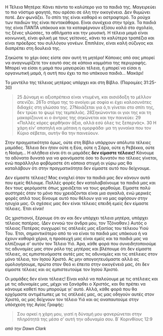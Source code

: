 Η Τέλεια Μητέρα: Κάνει πάντα το καλύτερο για τα παιδιά της. Μαγειρεύει το πιο νόστιμο φαγητό, που αρέσει σε όλη την οικογένεια. Δεν θυμώνει ποτέ. Δεν φωνάζει. Το σπίτι της είναι καθαρό κι αστραφτερό. Τα ρούχα των παιδιών της είναι πεντακάθαρα. Είναι συνέχεια στην τρίχα. Τα παιδιά της είναι ΠΑΝΤΑ υπάκουα και τα καταφέρνουν εξίσου καλά στο σχολείο, τις ξένες γλώσσες, τα αθλήματα και την μουσική. Η τέλεια μαμά είναι κοινωνική, είναι φιλική με τους γείτονες, κάνει τα καλύτερα τραπέζια και είναι πρόεδρος του συλλόγου γονέων. Επιπλέον, είναι καλή σύζυγος και διαπρέπει στη δουλειά της.


Σηκώστε το χέρι όσες είστε σαν αυτή τη μητέρα! Κάποιες από σας μπορεί να αναγνωρίζετε τον εαυτό σας σε κάποια κομμάτια της περιγραφής. Μπορεί να είσαι η μαμά που μαγειρεύει τέλεια, ή μπορεί να είσαι η οργανωτική μαμά, ή αυτή που έχει τα πιο υπάκουα παιδιά… Μακάρι!

Το μοντέλο της τέλειας μητέρας υπάρχει και στη Βίβλο. (Παροιμίες 31:25-30)

> 25 Δύναμη κι αξιοπρέπεια είναι ντυμένη, και αισιόδοξη το μέλλον ατενίζει. 26Το στόμα της το ανοίγει με σοφία κι έχει καλοσυνάτες διδαχές στη γλώσσα της. 27Νοιάζεται για ό,τι γίνεται στο σπίτι της, δεν τρώει το ψωμί της τεμπελιάς. 28Σηκώνονται οι γιοι της και τη μακαρίζουνε κι ο άντρας της σηκώνεται και την παινεύει: 29 «Πολλές κόρες φερθήκαν άξια, αλλά εσύ όλες τις ξεπερνάς». 30 Η χάρη είν’ απατηλή και μάταιη η ομορφάδα· μα τη γυναίκα που τον Κύριο σέβεται, αυτήν θα την παινεύουν.

Στην πραγματικότητα όμως, ούτε στη Βίβλο υπάρχουν απόλυτα τέλειες μαμάδες. Τέλεια δεν ήταν ούτε η Εύα, ούτε η Σάρα, ούτε η Ρεβέκκα, ούτε η Ναόμη… Η αλήθεια είναι ότι οι μαμάδες **δεν είμαστε τέλειες!** Κάνουμε τα αδύνατα δυνατά για να φαινόμαστε όσο το δυνατόν πιο τέλειες γίνεται, ενώ παράλληλα φοβόμαστε ότι κάποια στιγμή οι γύρω μας θα καταλάβουν ότι στην πραγματικότητα δεν είμαστε αυτό που δείχνουμε.

Δεν είμαστε τέλειες! Mας ενοχλεί όταν τα παιδιά μας δεν κάνουν αυτό που εμείς θέλουμε. Πολλές φορές δεν καταλαβαίνουμε τα παιδιά μας και δεν τους φερόμαστε όπως χρειάζεται να τους φερθούμε. Είμαστε πολύ αυστηρές όταν το μόνο που χρειάζονται είναι μια αγκαλιά, ενώ μερικές φορές απλά τους δίνουμε αυτό που θέλουν για να μας αφήσουν στην ησυχία μας. Οι σχέσεις μας δεν είναι τέλειες επειδή εμείς δεν είμαστε τέλειες. Έτσι είναι!

Ως χριστιανοί, ξέρουμε ότι αν και δεν υπάρχει τέλεια μητέρα, υπάρχει τέλειος πατέρας. (Δεν εννοώ τον άνδρα μου, τον Τζόναθαν.) Αυτός ο τέλειος Πατέρας συγχωρεί τις ατέλειές μας εξαιτίας του τέλειου Υιού Του. Έτσι, σημαντικότερο από το να είναι τα παιδιά μας υπάκουα ή να έχουν καθαρά χέρια, η προσευχή μας είναι εμείς και τα παιδιά μας να ελπίζουμε σ’ αυτόν τον Τέλειο Υιό. Άρα, κάθε φορά που συνειδητοποιούμε τις αδυναμίες μας στον ρόλο της μητέρας και βλέπουμε ότι δεν είμαστε τέλειες, ας εμπιστευόμαστε αυτές μας τις αδυναμίες και τις ατέλειες στον μόνο τέλειο, τον Ιησού Χριστό. Ας μην απογοητευόμαστε αλλά ας ομολογήσουμε, πρώτα στον Θεό κι έπειτα στην οικογένειά μας, ότι δεν είμαστε τέλειες και ας εμπιστευτούμε τον Ιησού Χριστό.

Οι μαμάδες δεν είναι τέλειες! Είναι καλό να παλεύουμε με τις ατέλειες και με τις αδυναμίες μας, μέχρι να ξανάρθει ο Χριστός, και θα πρέπει να κάνουμε καθετί που μπορούμε γι’ αυτό. Αλλά, κάθε φορά που θα ερχόμαστε αντιμέτωπες με τις ατέλειές μας, ας μας οδηγούν αυτές στον Χριστό, ας μας δείχνουν τον τέλειο Υιό και ας αναπαυτούμε στην υπόσχεση της Αγίας Γραφής:

> Σου αρκεί η χάρη μου, γιατί η δύναμή μου φανερώνεται στην πληρότητά της μέσα σ’ αυτή την αδυναμία σου. Β΄ Κορινθίους 12:9

_από την Dawn Clark_
